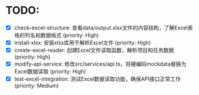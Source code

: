 # TODO:

- [x] check-excel-structure: 查看data/output.xlsx文件的内容结构，了解Excel表格的列名和数据格式 (priority: High)
- [x] install-xlsx: 安装xlsx库用于解析Excel文件 (priority: High)
- [x] create-excel-reader: 创建Excel文件读取函数，解析项目和任务数据 (priority: High)
- [x] modify-api-service: 修改src/services/api.ts，将硬编码mockdata替换为Excel数据读取 (priority: High)
- [x] test-excel-integration: 测试Excel数据读取功能，确保API接口正常工作 (priority: Medium)
